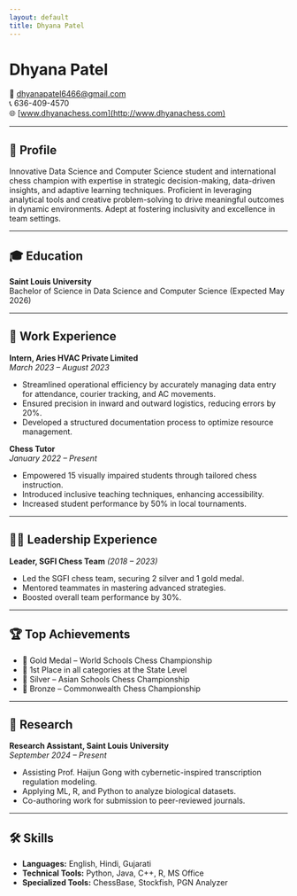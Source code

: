 ```yaml
---
layout: default
title: Dhyana Patel
---
```


# Dhyana Patel  
📧 dhyanapatel6466@gmail.com  
📞 636-409-4570  
🌐 [www.dhyanachess.com](http://www.dhyanachess.com)

---

## 🎯 Profile

Innovative Data Science and Computer Science student and international chess champion with expertise in strategic decision-making, data-driven insights, and adaptive learning techniques. Proficient in leveraging analytical tools and creative problem-solving to drive meaningful outcomes in dynamic environments. Adept at fostering inclusivity and excellence in team settings.

---

## 🎓 Education

**Saint Louis University**  
Bachelor of Science in Data Science and Computer Science (Expected May 2026)

---

## 💼 Work Experience

**Intern, Aries HVAC Private Limited**  
*March 2023 – August 2023*  
- Streamlined operational efficiency by accurately managing data entry for attendance, courier tracking, and AC movements.  
- Ensured precision in inward and outward logistics, reducing errors by 20%.  
- Developed a structured documentation process to optimize resource management.

**Chess Tutor**  
*January 2022 – Present*  
- Empowered 15 visually impaired students through tailored chess instruction.  
- Introduced inclusive teaching techniques, enhancing accessibility.  
- Increased student performance by 50% in local tournaments.

---

## 🧑‍💼 Leadership Experience

**Leader, SGFI Chess Team** *(2018 – 2023)*  
- Led the SGFI chess team, securing 2 silver and 1 gold medal.  
- Mentored teammates in mastering advanced strategies.  
- Boosted overall team performance by 30%.

---

## 🏆 Top Achievements

- 🥇 Gold Medal – World Schools Chess Championship  
- 🥇 1st Place in all categories at the State Level  
- 🥈 Silver – Asian Schools Chess Championship  
- 🥉 Bronze – Commonwealth Chess Championship

---

## 🔬 Research

**Research Assistant, Saint Louis University**  
*September 2024 – Present*  
- Assisting Prof. Haijun Gong with cybernetic-inspired transcription regulation modeling.  
- Applying ML, R, and Python to analyze biological datasets.  
- Co-authoring work for submission to peer-reviewed journals.

---

## 🛠️ Skills

- **Languages:** English, Hindi, Gujarati  
- **Technical Tools:** Python, Java, C++, R, MS Office  
- **Specialized Tools:** ChessBase, Stockfish, PGN Analyzer  
